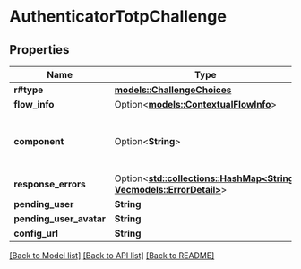 # AuthenticatorTotpChallenge

## Properties

Name | Type | Description | Notes
------------ | ------------- | ------------- | -------------
**r#type** | [**models::ChallengeChoices**](ChallengeChoices.md) |  | 
**flow_info** | Option<[**models::ContextualFlowInfo**](ContextualFlowInfo.md)> |  | [optional]
**component** | Option<**String**> |  | [optional][default to ak-stage-authenticator-totp]
**response_errors** | Option<[**std::collections::HashMap<String, Vec<models::ErrorDetail>>**](Vec.md)> |  | [optional]
**pending_user** | **String** |  | 
**pending_user_avatar** | **String** |  | 
**config_url** | **String** |  | 

[[Back to Model list]](../README.md#documentation-for-models) [[Back to API list]](../README.md#documentation-for-api-endpoints) [[Back to README]](../README.md)


